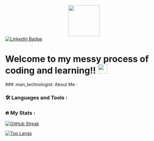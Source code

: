 <div id="header" align="center">
  <img src="https://i1.wp.com/www.statecollegegirlscouts.org/wp-content/uploads/2019/08/Cadette-Coding-for-good-1.png?fit=319%2C319&ssl=1" width="100"/>
</div>

<div id="badges">
  <a href="www.linkedin.com/in/abhyuday-chauhan">
    <img src="https://img.shields.io/badge/LinkedIn-blue?style=for-the-badge&logo=linkedin&logoColor=white" alt="LinkedIn Badge"/>
  </a>
</div>

<img src="https://komarev.com/ghpvc/?username=abudubai16&style=flat-square&color=blue" alt=""/>

<h1>
  Welcome to my messy process of coding and learning!!
  <img src="https://media.giphy.com/media/hvRJCLFzcasrR4ia7z/giphy.gif" width="30px"/>
</h1>
### :man_technologist: About Me :

### :hammer_and_wrench: Languages and Tools :
### :fire: My Stats :
[![GitHub Streak](http://github-readme-streak-stats.herokuapp.com?user=abudubai16&theme=dark&background=000000)](https://git.io/streak-stats)

[![Top Langs](https://github-readme-stats.vercel.app/api/top-langs/?username=abudubai16&layout=compact&theme=vision-friendly-dark)](https://github.com/anuraghazra/github-readme-stats)

